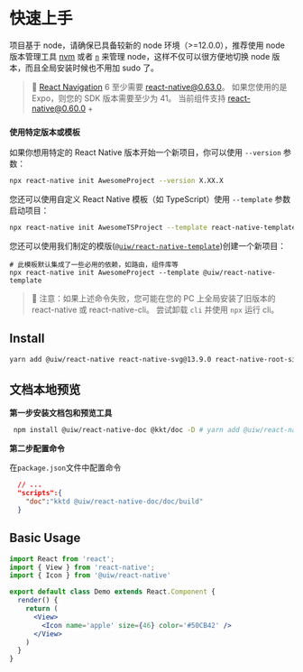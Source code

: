 快速上手
===

项目基于 node，请确保已具备较新的 node 环境（>=12.0.0），推荐使用 node 版本管理工具 [nvm](https://github.com/creationix/nvm) 或者 [`n`](https://github.com/tj/n) 来管理 node，这样不仅可以很方便地切换 node 版本，而且全局安装时候也不用加 sudo 了。

> 🚧  [React Navigation](https://github.com/react-navigation/react-navigation) 6 至少需要 [react-native@0.63.0](https://github.com/facebook/react-native)。 如果您使用的是 Expo，则您的 SDK 版本需要至少为 41。 
> 当前组件支持 [react-native@0.60.0](https://github.com/facebook/react-native) +
<!--rehype:style=border-left: 8px solid #ffe564;background-color: #ffe56440;padding: 12px 16px;-->

### `使用特定版本或模板`

如果你想用特定的 React Native 版本开始一个新项目，你可以使用 `--version` 参数：

```bash
npx react-native init AwesomeProject --version X.XX.X
```

您还可以使用自定义 React Native 模板（如 TypeScript）使用 `--template` 参数启动项目：

```bash
npx react-native init AwesomeTSProject --template react-native-template-typescript
```

您还可以使用我们制定的模版([`@uiw/react-native-template`](https://github.com/uiwjs/react-native-template))创建一个新项目：

<!--rehype:style=background-color: rgb(118 247 149);-->
```shell
# 此模板默认集成了一些必用的依赖，如路由，组件库等
npx react-native init AwesomeProject --template @uiw/react-native-template
```

> 🚧  注意：如果上述命令失败，您可能在您的 PC 上全局安装了旧版本的 react-native 或 react-native-cli。 尝试卸载 `cli` 并使用 `npx` 运行 cli。
<!--rehype:style=border-left: 8px solid #ffe564;background-color: #ffe56440;padding: 12px 16px;-->


## Install

```bash
yarn add @uiw/react-native react-native-svg@13.9.0 react-native-root-siblings@4.1.1  react-native-gesture-handler@2.8.0
```
## 文档本地预览

**第一步安装文档包和预览工具**

```bash
 npm install @uiw/react-native-doc @kkt/doc -D # yarn add @uiw/react-native-doc @kkt/doc -D
```

**第二步配置命令**

在`package.json`文件中配置命令

```json
  // ... 
  "scripts":{
    "doc":"kktd @uiw/react-native-doc/doc/build"
  }
```


## Basic Usage

<!--rehype:snack=true-->
```jsx
import React from 'react';
import { View } from 'react-native';
import { Icon } from '@uiw/react-native'

export default class Demo extends React.Component {
  render() {
    return (
      <View>
        <Icon name='apple' size={46} color='#50CB42' />
      </View>
    )
  }
}
```
